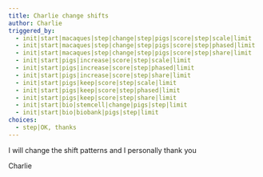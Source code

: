 ```yaml
---
title: Charlie change shifts
author: Charlie
triggered_by:
  - init|start|macaques|step|change|step|pigs|score|step|scale|limit
  - init|start|macaques|step|change|step|pigs|score|step|phased|limit
  - init|start|macaques|step|change|step|pigs|score|step|share|limit
  - init|start|pigs|increase|score|step|scale|limit
  - init|start|pigs|increase|score|step|phased|limit
  - init|start|pigs|increase|score|step|share|limit
  - init|start|pigs|keep|score|step|scale|limit
  - init|start|pigs|keep|score|step|phased|limit
  - init|start|pigs|keep|score|step|share|limit
  - init|start|bio|stemcell|change|pigs|step|limit
  - init|start|bio|biobank|pigs|step|limit
choices:
  - step|OK, thanks
---
```

I will change the shift patterns and I personally thank you

Charlie
